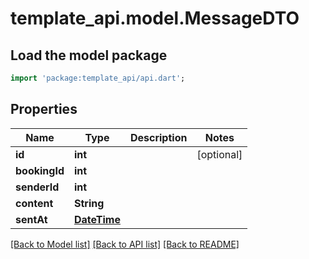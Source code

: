# template_api.model.MessageDTO

## Load the model package
```dart
import 'package:template_api/api.dart';
```

## Properties
Name | Type | Description | Notes
------------ | ------------- | ------------- | -------------
**id** | **int** |  | [optional] 
**bookingId** | **int** |  | 
**senderId** | **int** |  | 
**content** | **String** |  | 
**sentAt** | [**DateTime**](DateTime.md) |  | 

[[Back to Model list]](../README.md#documentation-for-models) [[Back to API list]](../README.md#documentation-for-api-endpoints) [[Back to README]](../README.md)


